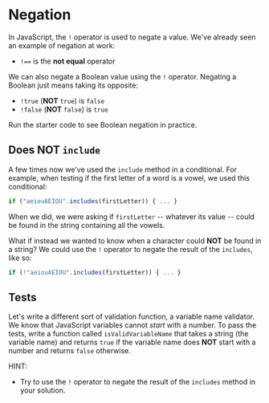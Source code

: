 # Negation

In JavaScript, the `!` operator is used to negate a value. We've already seen
an example of negation at work:

- `!==` is the **not equal** operator

We can also negate a Boolean value using the `!` operator. Negating a Boolean
just means taking its opposite:

- `!true` (**NOT** `true`) is `false`
- `!false` (**NOT** `false`) is `true`

Run the starter code to see Boolean negation in practice.

## Does NOT `include`

A few times now we've used the `include` method in a conditional. For example,
when testing if the first letter of a word is a vowel, we used this conditional:

```javascript
if ("aeiouAEIOU".includes(firstLetter)) { ... }
```

When we did, we were asking if `firstLetter` -- whatever its value -- could be
found in the string containing all the vowels.

What if instead we wanted to know when a character could **NOT** be found in a
string? We could use the `!` operator to negate the result of the `includes`,
like so:

```javascript
if (!"aeiouAEIOU".includes(firstLetter)) { ... }
```

## Tests

Let's write a different sort of validation function, a variable name validator.
We know that JavaScript variables cannot _start_ with a number. To pass the
tests, write a function called `isValidVariableName` that takes a string (the
variable name) and returns `true` if the variable name does **NOT** start with a
number and returns `false` otherwise.

HINT:

- Try to use the `!` operator to negate the result of the `includes` method in
  your solution.

